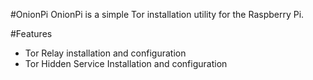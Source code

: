 #OnionPi
OnionPi is a simple Tor installation utility for the Raspberry Pi.</br>

#Features
- Tor Relay installation and configuration</br>
- Tor Hidden Service Installation and configuration</br>
